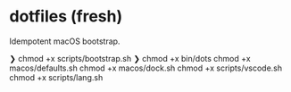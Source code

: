 # dotfiles (fresh)

Idempotent macOS bootstrap.

❯ chmod +x scripts/bootstrap.sh
❯ chmod +x bin/dots
chmod +x macos/defaults.sh
chmod +x macos/dock.sh
chmod +x scripts/vscode.sh
chmod +x scripts/lang.sh

